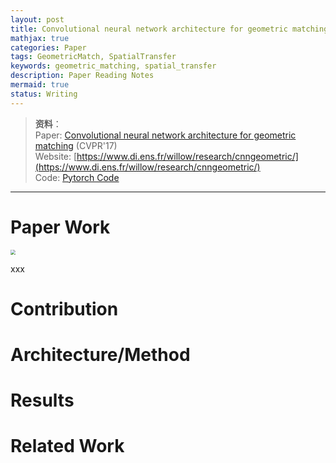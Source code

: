 ```yaml
---
layout: post
title: Convolutional neural network architecture for geometric matching(CVPR'17)
mathjax: true
categories: Paper
tags: GeometricMatch, SpatialTransfer
keywords: geometric_matching, spatial_transfer
description: Paper Reading Notes
mermaid: true
status: Writing
---
```


> **资料**：  
> Paper: [Convolutional neural network architecture for geometric matching](https://arxiv.org/abs/1703.05593) (CVPR'17)   
> Website: [https://www.di.ens.fr/willow/research/cnngeometric/](https://www.di.ens.fr/willow/research/cnngeometric/)  
> Code: [Pytorch Code](https://github.com/ignacio-rocco/cnngeometric_pytorch)

---

# Paper Work
<img src="https://github.com/huangtao36/huangtao36.github.io/master/_posts/2018-12-19-CNN_ArchiGeoMatching/assets/ImageGeometricMatching.png" style="zoom:50%" />

xxx

# Contribution

# Architecture/Method

# Results

# Related Work